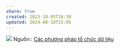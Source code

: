 ```yaml
---
share: true
created: 2023-10-05T16:30
updated: 2024-08-18T15:05
---
```

![](https://xdulieu.com/co-so-du-lieu/cs1-khai-quat/nguoi-may.png) 
Nguồn:: [Các phương pháp tổ chức dữ liệu](https://xdulieu.com/co-so-du-lieu/cs1-khai-quat/kq2-cac-phuong-phap-to-chuc-du-lieu.html)
